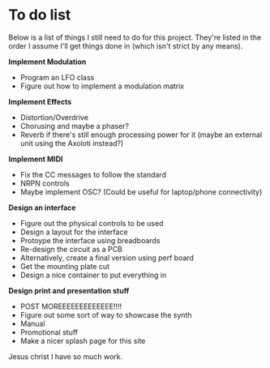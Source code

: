 # To do list

Below is a list of things I still need to do for this project. They're listed in the order I assume I'll get things done in (which isn't strict by any means).

**Implement Modulation**
- Program an LFO class
- Figure out how to implement a modulation matrix

**Implement Effects**
- Distortion/Overdrive
- Chorusing and maybe a phaser?
- Reverb if there's still enough processing power for it (maybe an external unit using the Axoloti instead?)

**Implement MIDI**
- Fix the CC messages to follow the standard
- NRPN controls
- Maybe implement OSC? (Could be useful for laptop/phone connectivity)

**Design an interface**
- Figure out the physical controls to be used
- Design a layout for the interface
- Protoype the interface using breadboards
- Re-design the circuit as a PCB
- Alternatively, create a final version using perf board
- Get the mounting plate cut
- Design a nice container to put everything in

**Design print and presentation stuff**
- POST MOREEEEEEEEEEEEE!!!!
- Figure out some sort of way to showcase the synth
- Manual
- Promotional stuff
- Make a nicer splash page for this site

Jesus christ I have so much work.
